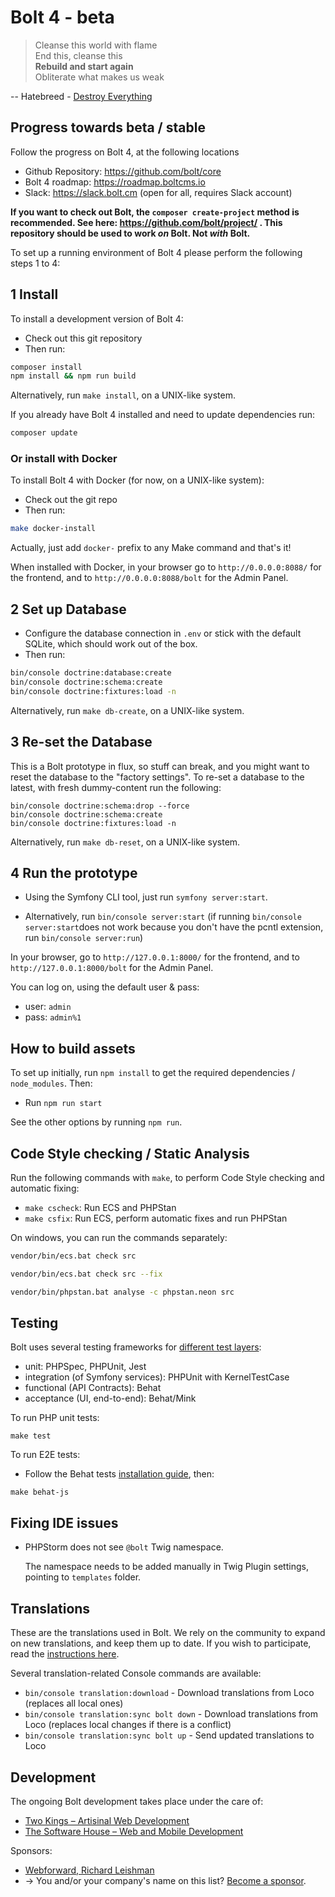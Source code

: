 Bolt 4 - beta
=============

> Cleanse this world with flame  
> End this, cleanse this  
> **Rebuild and start again**  
> Obliterate what makes us weak  

-- Hatebreed - [Destroy Everything][hatebreed]

Progress towards beta / stable 
------------------------------

Follow the progress on Bolt 4, at the following locations

 - Github Repository: https://github.com/bolt/core
 - Bolt 4 roadmap: https://roadmap.boltcms.io
 - Slack: https://slack.bolt.cm (open for all, requires Slack account)

**If you want to check out Bolt, the `composer create-project` method is
recommended. See here: https://github.com/bolt/project/ . This
repository should be used to work _on_ Bolt. Not _with_ Bolt.**

To set up a running environment of Bolt 4 please perform the following steps 1 to 4:

1 Install
---------

To install a development version of Bolt 4:

  - Check out this git repository
  - Then run:

  ```bash
composer install
npm install && npm run build
  ```

Alternatively, run `make install`, on a UNIX-like system.

If you already have Bolt 4 installed and need to update dependencies run:
```bash
composer update
```

### Or install with Docker

To install Bolt 4 with Docker (for now, on a UNIX-like system):

  - Check out the git repo
  - Then run:

  ```bash
make docker-install
  ```

Actually, just add `docker-` prefix to any Make command and that's it!

When installed with Docker, in your browser go to `http://0.0.0.0:8088/` for the frontend, and to
`http://0.0.0.0:8088/bolt` for the Admin Panel.

2 Set up Database
-----------------

  - Configure the database connection in `.env` or stick with the default
    SQLite, which should work out of the box.
  - Then run:

```bash
bin/console doctrine:database:create
bin/console doctrine:schema:create
bin/console doctrine:fixtures:load -n
```

Alternatively, run `make db-create`, on a UNIX-like system.

3 Re-set the Database
---------------------

This is a Bolt prototype in flux, so stuff can break, and you might want to reset the database to
the "factory settings". To re-set a database to the latest, with fresh
dummy-content run the following:

```
bin/console doctrine:schema:drop --force
bin/console doctrine:schema:create
bin/console doctrine:fixtures:load -n
```

Alternatively, run `make db-reset`, on a UNIX-like system.

4 Run the prototype
-------------------

  - Using the Symfony CLI tool, just run `symfony server:start`. 

  - Alternatively, run `bin/console server:start`
  (if running `bin/console server:start`does not work because you don't have the pcntl extension, run `bin/console server:run`)

In your browser, go to `http://127.0.0.1:8000/` for the frontend, and to
`http://127.0.0.1:8000/bolt` for the Admin Panel.

You can log on, using the default user & pass:

 - user: `admin`
 - pass: `admin%1`


How to build assets
-------------------

To set up initially, run `npm install` to get the required dependencies /
`node_modules`. Then:

  - Run `npm run start`

See the other options by running `npm run`.


Code Style checking / Static Analysis
----------------------------

Run the following commands with `make`, to perform Code Style checking and
automatic fixing:

 - `make cscheck`: Run ECS and PHPStan
 - `make csfix`: Run ECS, perform automatic fixes and run PHPStan

On windows, you can run the commands separately:

```bash
vendor/bin/ecs.bat check src
```

```bash
vendor/bin/ecs.bat check src --fix
```

```bash
vendor/bin/phpstan.bat analyse -c phpstan.neon src
```

Testing
-------

Bolt uses several testing frameworks for [different test layers][fowler]:
- unit: PHPSpec, PHPUnit, Jest
- integration (of Symfony services): PHPUnit with KernelTestCase
- functional (API Contracts): Behat
- acceptance (UI, end-to-end): Behat/Mink

To run PHP unit tests:
```
make test
```

To run E2E tests:
- Follow the Behat tests [installation guide](tests/e2e/README.md), then:
```
make behat-js
```

Fixing IDE issues
-----------------

- PHPStorm does not see `@bolt` Twig namespace.

  The namespace needs to be added manually in Twig Plugin settings, pointing to `templates` folder.


Translations
------------

These are the translations used in Bolt. We rely on the community to expand on new
translations, and keep them up to date. If you wish to participate, read the
[instructions here][translations].

Several translation-related Console commands are available:

 - `bin/console translation:download` - Download translations from Loco (replaces all local ones)
 - `bin/console translation:sync bolt down` - Download translations from Loco (replaces local changes if there is a conflict)
 - `bin/console translation:sync bolt up` - Send updated translations to Loco

Development
--------

The ongoing Bolt development takes place under the care of:

 - [Two Kings &ndash; Artisinal Web Development](https://twokings.nl)
 - [The Software House &ndash; Web and Mobile Development](https://tsh.io/)

Sponsors: 

 - [Webforward, Richard Leishman](https://www.webfwd.co.uk/)
 - → You and/or your company's name on this list? 
 [Become a sponsor](https://github.com/users/bobdenotter/sponsorship).
 
 
[fowler]: https://martinfowler.com/articles/practical-test-pyramid.html
[translations]: https://github.com/bolt/four/wiki/Contribute-on-translations
[hatebreed]: https://www.youtube.com/watch?v=DBwgX8yBqsw
